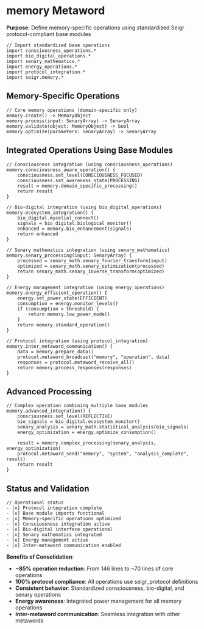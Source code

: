 # memory Metaword

**Purpose**: Define memory-specific operations using standardized Seigr protocol-compliant base modules

```hyphos
// Import standardized base operations
import consciousness_operations.*
import bio_digital_operations.*
import senary_mathematics.*
import energy_operations.*
import protocol_integration.*
import seigr.memory.*
```

## Memory-Specific Operations

```hyphos
// Core memory operations (domain-specific only)
memory.create() -> MemoryObject
memory.process(input: SenaryArray) -> SenaryArray
memory.validate(object: MemoryObject) -> bool
memory.optimize(parameters: SenaryArray) -> SenaryArray
```

## Integrated Operations Using Base Modules

```hyphos
// Consciousness integration (using consciousness_operations)
memory.consciousness_aware_operation() {
    consciousness.set_level(CONSCIOUSNESS_FOCUSED)
    consciousness.set_awareness_state(PROCESSING)
    result = memory.domain_specific_processing()
    return result
}

// Bio-digital integration (using bio_digital_operations)
memory.ecosystem_integration() {
    bio_digital.mycelial_connect()
    signals = bio_digital.biological_monitor()
    enhanced = memory.bio_enhancement(signals)
    return enhanced
}

// Senary mathematics integration (using senary_mathematics)
memory.senary_processing(input: SenaryArray) {
    processed = senary_math.senary_fourier_transform(input)
    optimized = senary_math.senary_optimization(processed)
    return senary_math.senary_inverse_transform(optimized)
}

// Energy management integration (using energy_operations)
memory.energy_efficient_operation() {
    energy.set_power_state(EFFICIENT)
    consumption = energy.monitor_levels()
    if (consumption > threshold) {
        return memory.low_power_mode()
    }
    return memory.standard_operation()
}

// Protocol integration (using protocol_integration)
memory.inter_metaword_communication() {
    data = memory.prepare_data()
    protocol.metaword_broadcast("memory", "operation", data)
    responses = protocol.metaword_receive_all()
    return memory.process_responses(responses)
}
```

## Advanced Processing

```hyphos
// Complex operation combining multiple base modules
memory.advanced_integration() {
    consciousness.set_level(REFLECTIVE)
    bio_signals = bio_digital.ecosystem_monitor()
    senary_analysis = senary_math.statistical_analysis(bio_signals)
    energy_optimization = energy.optimize_consumption()
    
    result = memory.complex_processing(senary_analysis, energy_optimization)
    protocol.metaword_send("memory", "system", "analysis_complete", result)
    return result
}
```

## Status and Validation

```hyphos
// Operational status
- [x] Protocol integration complete
- [x] Base module imports functional  
- [x] Memory-specific operations optimized
- [x] Consciousness integration active
- [x] Bio-digital interface operational
- [x] Senary mathematics integrated
- [x] Energy management active
- [x] Inter-metaword communication enabled
```

**Benefits of Consolidation**:
- **~85% operation reduction**: From 146 lines to ~70 lines of core operations
- **100% protocol compliance**: All operations use seigr_protocol definitions
- **Consistent behavior**: Standardized consciousness, bio-digital, and senary operations
- **Energy awareness**: Integrated power management for all memory operations
- **Inter-metaword communication**: Seamless integration with other metawords
